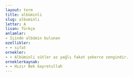 ```yaml
---
layout: term
title: albüminli
slug: albuminli
letter: A
lisan: Türkçe
anlamlar:
- İçinde albümin bulunan
ozellikler:
- - sıfat
ornekler:
- - Albüminli sütler az yağlı fakat şekerce zengindir.
orneklerkaynak:
- - Hızır Bek Gayretullah
---
```


